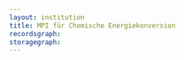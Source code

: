 ```yaml
---
layout: institution
title: MPI für Chemische Energiekonversion
recordsgraph: 
storagegraph: 
---
```

